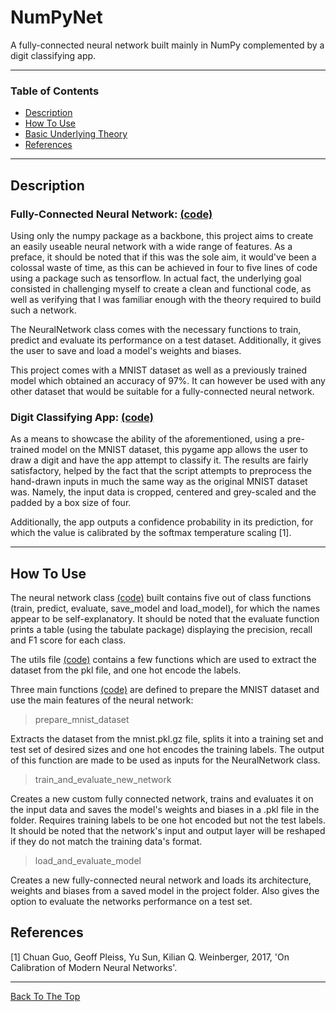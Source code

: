 # NumPyNet

A fully-connected neural network built mainly in NumPy complemented by a digit classifying app.

---

### Table of Contents

- [Description](#description)
- [How To Use](#how-to-use)
- [Basic Underlying Theory](#basic-underlying-theory)
- [References](#references)

---

## Description  

### Fully-Connected Neural Network: [(code)](neural_net.py)

Using only the numpy package as a backbone, this project aims to create an easily useable neural network with a wide range of features. As a preface, it should be noted that if this was the sole aim, it would've been a colossal waste of time, as this can be achieved in four to five lines of code using a package such as tensorflow. In actual fact, the underlying goal consisted in challenging myself to create a clean and functional code, as well as verifying that I was familiar enough with the theory required to build such a network.

The NeuralNetwork class comes with the necessary functions to train, predict and evaluate its performance on a test dataset. Additionally, it gives the user to save and load a model's weights and biases.

This project comes with a MNIST dataset as well as a previously trained model which obtained an accuracy of 97%. It can however be used with any other dataset that would be suitable for a fully-connected neural network.

### Digit Classifying App:  [(code)](mnist_ui.py)

As a means to showcase the ability of the aforementioned, using a pre-trained model on the MNIST dataset, this pygame app allows the user to draw a digit and have the app attempt to classify it. The results are fairly satisfactory, helped by the fact that the script attempts to preprocess the hand-drawn inputs in much the same way as the original MNIST dataset was. Namely, the input data is cropped, centered and grey-scaled and the padded by a box size of four.

Additionally, the app outputs a confidence probability in its prediction, for which the value is calibrated by the softmax temperature scaling [1].

---

## How To Use


The neural network class [(code)](neural_net.py) built contains five out of class functions (train, predict, evaluate, save_model and load_model), for which the names appear to be self-explanatory. It should be noted that the evaluate function prints a table (using the tabulate package) displaying the precision, recall and F1 score for each class.

The utils file [(code)](mnist_utils.py) contains a few functions which are used to extract the dataset from the pkl file, and one hot encode the labels.

Three  main functions [(code)](mnist_main.py) are defined to prepare the MNIST dataset and use the main features of the neural network:

> prepare_mnist_dataset 

Extracts the dataset from the mnist.pkl.gz file, splits it into a training set and test set of desired sizes and one hot encodes the training labels. The output of this function are made to be used as inputs for the NeuralNetwork class.

> train_and_evaluate_new_network

Creates a new custom fully connected network, trains and evaluates it on the input data and saves the model's weights and biases in a .pkl file in the folder.
Requires training labels to be one hot encoded but not the test labels.
It should be noted that the network's input and output layer will be reshaped if they do not match the training data's format.

> load_and_evaluate_model

Creates a new fully-connected neural network and loads its architecture, weights and biases from a saved model in the project folder. Also gives the option to evaluate the networks performance on a test set.
 


## References
[1] Chuan Guo, Geoff Pleiss, Yu Sun, Kilian Q. Weinberger, 2017, 'On Calibration of Modern Neural Networks'.
      
---

[Back To The Top](#numpynet)
